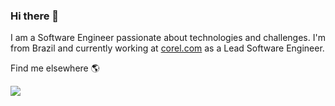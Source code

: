 ### Hi there 👋

I am a Software Engineer passionate about technologies and challenges. I'm from Brazil and currently working at [corel.com](https://corel.com) as a Lead Software Engineer.

Find me elsewhere 🌎
  
[<img src="https://img.shields.io/badge/linkedin-%230077B5.svg?&style=for-the-badge&logo=linkedin&logoColor=white" />](https://www.linkedin.com/in/mattnetto) 
